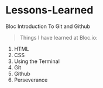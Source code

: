# Lessons-Learned
Bloc Introduction To Git and Github 
>Things I have learned at Bloc.io:
1. HTML
2. CSS
3. Using the Terminal
4. Git
5. Github
6. Perseverance
